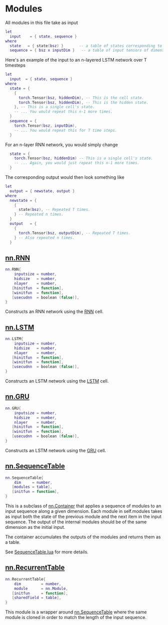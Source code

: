 # Modules

All modules in this file take as input
```lua
let
  input    = { state, sequence }
where
  state   = { state(bsz) }       -- a table of states corresponding to the initial states of each layer
  sequence = { bsz x inputDim }   -- a table of input tensors of dimension bsz x inputDim
```
Here's an example of the input to an n-layered LSTM network over T timesteps
```lua
let
  input  = { state, sequence }
where
  state = {
    {
      torch.Tensor(bsz, hiddenDim), -- This is the cell state.
      torch.Tensor(bsz, hiddenDim), -- This is the hidden state.
    }, -- This is a single cell's state.
    -- ... You would repeat this n-1 more times.
  }
  sequence = {
    torch.Tensor(bsz, inputDim),
    -- ... You would repeat this for T time steps.
  }
```
For an n-layer RNN network, you would simply change
```lua
  state = {
    torch.Tensor(bsz, hiddenDim) -- This is a single cell's state.
    -- ... Again, you would just repeat this n-1 more times.
  }
```
The corresponding output would then look something like
```lua
let
  output = { newstate, output }
where
  newstate = {
    {
      state(bsz), -- Repeated T times.
    } -- Repeated n times.
  }
  output   = {
    {
      torch.Tensor(bsz, outputDim), -- Repeated T times.
    } -- Also repeated n times.
  }
```

## [nn.RNN](../rnnlib/nn/RNN.lua)

```lua
nn.RNN{
    inputsize = number,
    hidsize   = number,
    nlayer    = number,
   [hinitfun  = function],
   [winitfun  = function],
   [usecudnn  = boolean (false)],
}
```

Constructs an RNN network using the [RNN](cell.md#cellelman) cell.

## [nn.LSTM](../rnnlib/nn/LSTM.lua)

```lua
nn.LSTM{
    inputsize = number,
    hidsize   = number,
    nlayer    = number,
   [hinitfun  = function],
   [winitfun  = function],
   [usecudnn  = boolean (false)],
}
```

Constructs an LSTM network using the [LSTM](cell.md#celllstm) cell.

## [nn.GRU](../rnnlib/nn/GRU.lua)

```lua
nn.GRU{
    inputsize = number,
    hidsize   = number,
    nlayer    = number,
   [hinitfun  = function],
   [winitfun  = function],
   [usecudnn  = boolean (false)],
}
```

Constructs an LSTM network using the [GRU](cell.md#cellgru) cell.

## [nn.SequenceTable](../rnnlib/nn/SequenceTable.lua)

```lua
nn.SequenceTable{
    dim     = number,
   [modules = table],
   [initfun = function],
}
```

This is a subclass of [nn.Container](https://github.com/torch/nn/blob/master/Container.lua)
that applies a sequence of modules to an input sequence along a given
dimension. Each module in self.modules takes as input both the state of the
previous module and the next item in the input sequence. The output of the
internal modules should be of the same dimension as the initial input.

The container accumulates the outputs of the modules and returns them as a
table.

See [SequenceTable.lua](../rnnlib/nn/SequenceTable.lua) for more details.

## [nn.RecurrentTable](../rnnlib/nn/RecurrentTable.lua)

```lua
nn.RecurrentTable{
    dim         = number,
    module      = nn.Module,
   [initfun     = function],
   [sharedfield = table],
}
```

This module is a wrapper around [nn.SequenceTable](../rnnlib/nn/SequenceTable.lua)
where the same module is cloned in order to match the length of the input sequence.